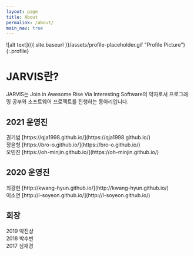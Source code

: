 ```yaml
---
layout: page
title: About
permalink: /about/
main_nav: true
---
```


![alt text]({{ site.baseurl }}/assets/profile-placeholder.gif "Profile Picture"){:.profile}


<h1>JARVIS란?</h1>
<p>JARVIS는 Join in Awesome Rise Via Interesting Software의 약자로서 프로그래밍 공부와 소프트웨어 프로젝트를 진행하는 동아리입니다. </p>


<h2>2021 운영진</h2>
권기범 [https://qja1998.github.io/](https://qja1998.github.io/) <br>
정윤형 [https://bro-o.github.io/](https://bro-o.github.io/) <br>
오민진 [https://oh-minjin.github.io/](https://oh-minjin.github.io/) <br>


<h2>2020 운영진</h2>
최광현 [http://kwang-hyun.github.io/](http://kwang-hyun.github.io/)<br>
이소연 [http://l-soyeon.github.io/](http://l-soyeon.github.io/)<br>

<h2>회장</h2>
2019 박진상<br>
2018 박수빈<br>
2017 심재경<br>




[centrarium]: https://github.com/bencentra/centrarium
[bencentra]: http://bencentra.com
[jekyll]: https://github.com/jekyll/jekyll
